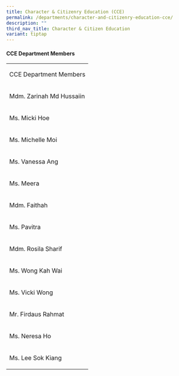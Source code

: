 ```yaml
---
title: Character & Citizenry Education (CCE)
permalink: /departments/character-and-citizenry-education-cce/
description: ""
third_nav_title: Character & Citizen Education
variant: tiptap
---
```

<h4><strong>CCE Department Members</strong></h4>
<table style="minWidth: 25px">
<colgroup>
<col>
</colgroup>
<tbody>
<tr>
<td rowspan="1" colspan="1">
<p>CCE Department Members</p>
</td>
</tr>
<tr>
<td rowspan="1" colspan="1">
<p>Mdm. Zarinah Md Hussaiin</p>
</td>
</tr>
<tr>
<td rowspan="1" colspan="1">
<p>Ms. Micki Hoe</p>
</td>
</tr>
<tr>
<td rowspan="1" colspan="1">
<p>Ms. Michelle Moi</p>
</td>
</tr>
<tr>
<td rowspan="1" colspan="1">
<p>Ms. Vanessa Ang</p>
</td>
</tr>
<tr>
<td rowspan="1" colspan="1">
<p>Ms. Meera</p>
</td>
</tr>
<tr>
<td rowspan="1" colspan="1">
<p>Mdm. Faithah</p>
</td>
</tr>
<tr>
<td rowspan="1" colspan="1">
<p>Ms. Pavitra</p>
</td>
</tr>
<tr>
<td rowspan="1" colspan="1">
<p>Mdm. Rosila Sharif</p>
</td>
</tr>
<tr>
<td rowspan="1" colspan="1">
<p>Ms. Wong Kah Wai</p>
</td>
</tr>
<tr>
<td rowspan="1" colspan="1">
<p>Ms. Vicki Wong</p>
</td>
</tr>
<tr>
<td rowspan="1" colspan="1">
<p>Mr. Firdaus Rahmat</p>
</td>
</tr>
<tr>
<td rowspan="1" colspan="1">
<p>Ms. Neresa Ho</p>
</td>
</tr>
<tr>
<td rowspan="1" colspan="1">
<p>Ms. Lee Sok Kiang</p>
</td>
</tr>
</tbody>
</table>
<p></p>
